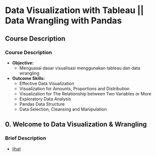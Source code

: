 # Data Visualization with Tableau || Data Wrangling with Pandas

## Course Description
### Course Description
- **Objective:**
    - Menguasai dasar visualisasi menggunakan tableau dan data wrangling
- **Outcome Skills:**
    - Effective Data Visualization
    - Visualization for Amounts, Proportions and Distribution
    - Visualization for The Relationship between Two Variables or More
    - Exploratory Data Analysis
    - Pandas Data Structure
    - Data Selection, Cleansing and Manipulation

## 0. Welcome to Data Visualization & Wrangling
### Brief Description
- [lihat](<./files/pdf/Course Description - Data Visualization & Wrangling.pdf>)
